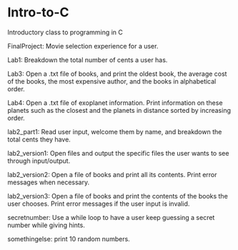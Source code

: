 # Intro-to-C
Introductory class to programming in C

FinalProject: Movie selection experience for a user.

Lab1: Breakdown the total number of cents a user has.

Lab3: Open a .txt file of books, and print the oldest book, the average cost of the books, the most expensive author, and the books in alphabetical order.

Lab4: Open a .txt file of exoplanet information. Print information on these planets such as the closest and the planets in distance sorted by increasing order.

lab2_part1: Read user input, welcome them by name, and breakdown the total cents they have.

lab2_version1: Open files and output the specific files the user wants to see through input/output.

lab2_version2: Open a file of books and print all its contents. Print error messages when necessary.

lab2_version3: Open a file of books and print the contents of the books the user chooses. Print error messages if the user input is invalid.

secretnumber: Use a while loop to have a user keep guessing a secret number while giving hints.

somethingelse: print 10 random numbers.
